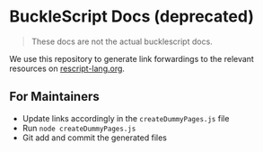 # BuckleScript Docs (deprecated)

> These docs are not the actual bucklescript docs.

We use this repository to generate link forwardings to the relevant resources on [rescript-lang.org](https://rescript-lang.org).

## For Maintainers

- Update links accordingly in the `createDummyPages.js` file
- Run `node createDummyPages.js`
- Git add and commit the generated files
